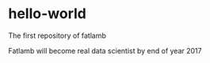 # hello-world
The first repository of fatlamb

Fatlamb will become real data scientist by end of year 2017 
